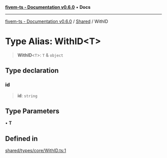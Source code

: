 [**fivem-ts - Documentation v0.6.0**](../../../README.md) • **Docs**

***

[fivem-ts - Documentation v0.6.0](../../../README.md) / [Shared](../README.md) / WithID

# Type Alias: WithID\<T\>

> **WithID**\<`T`\>: `T` & `object`

## Type declaration

### id

> **id**: `string`

## Type Parameters

• **T**

## Defined in

[shared/types/core/WithID.ts:1](https://github.com/Purpose-Dev/fivem-ts/blob/main/src/shared/types/core/WithID.ts#L1)
